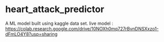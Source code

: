 # heart_attack_predictor

A ML model built using kaggle data set.
live model : https://colab.research.google.com/drive/10NOXh0mq727rBvnDNSXxzo1-dFmLO4Y8?usp=sharing
